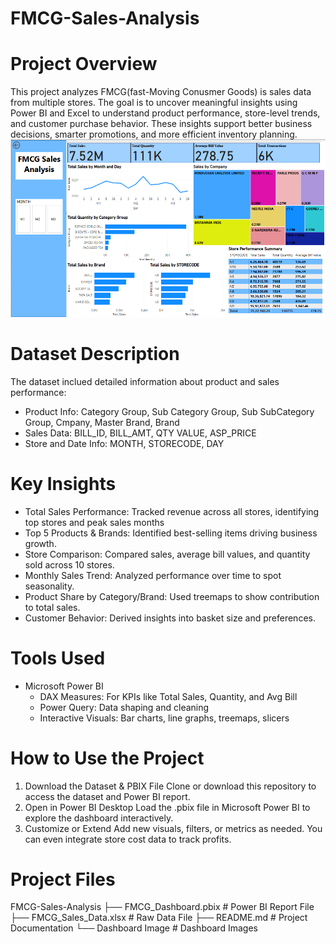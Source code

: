 # FMCG-Sales-Analysis

# Project Overview
This project analyzes FMCG(fast-Moving Conusmer Goods) is sales data from multiple stores. The goal is to uncover meaningful insights using Power BI and Excel to understand product performance, store-level trends, and customer purchase behavior. These insights support better business decisions, smarter promotions, and more efficient inventory planning.
![Alt text](https://github.com/Khushi-Bafana/FMCG-Sales-Analysis/blob/main/FMCG%20Dashboard.png)

# Dataset Description
The dataset inclued detailed information about product and sales performance:
- Product Info: Category Group,	Sub Category Group,	Sub SubCategory Group,	Cmpany,	Master Brand,	Brand
- Sales Data: BILL_ID,	BILL_AMT,	QTY	VALUE, ASP_PRICE
- Store and Date Info: MONTH,	STORECODE, DAY

# Key Insights 
- Total Sales Performance: Tracked revenue across all stores, identifying top stores and peak sales months
- Top 5 Products & Brands: Identified best-selling items driving business growth.
- Store Comparison: Compared sales, average bill values, and quantity sold across 10 stores.
- Monthly Sales Trend: Analyzed performance over time to spot seasonality.
- Product Share by Category/Brand: Used treemaps to show contribution to total sales.
- Customer Behavior: Derived insights into basket size and preferences.

# Tools Used
- Microsoft Power BI
  - DAX Measures: For KPIs like Total Sales, Quantity, and Avg Bill
  - Power Query: Data shaping and cleaning
  - Interactive Visuals: Bar charts, line graphs, treemaps, slicers

# How to Use the Project
1. Download the Dataset & PBIX File
   Clone or download this repository to access the dataset and Power BI report.
2. Open in Power BI Desktop
   Load the .pbix file in Microsoft Power BI to explore the dashboard interactively.
3. Customize or Extend
   Add new visuals, filters, or metrics as needed. You can even integrate store cost data to track profits.

# Project Files
FMCG-Sales-Analysis
├── FMCG_Dashboard.pbix          # Power BI Report File
├── FMCG_Sales_Data.xlsx         # Raw Data File
├── README.md                    # Project Documentation
└── Dashboard Image              # Dashboard Images
